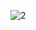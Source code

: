 ![2](https://user-images.githubusercontent.com/81034032/192175618-2036e900-2c83-4bdf-ad5f-004bb92d41e6.jpg)
